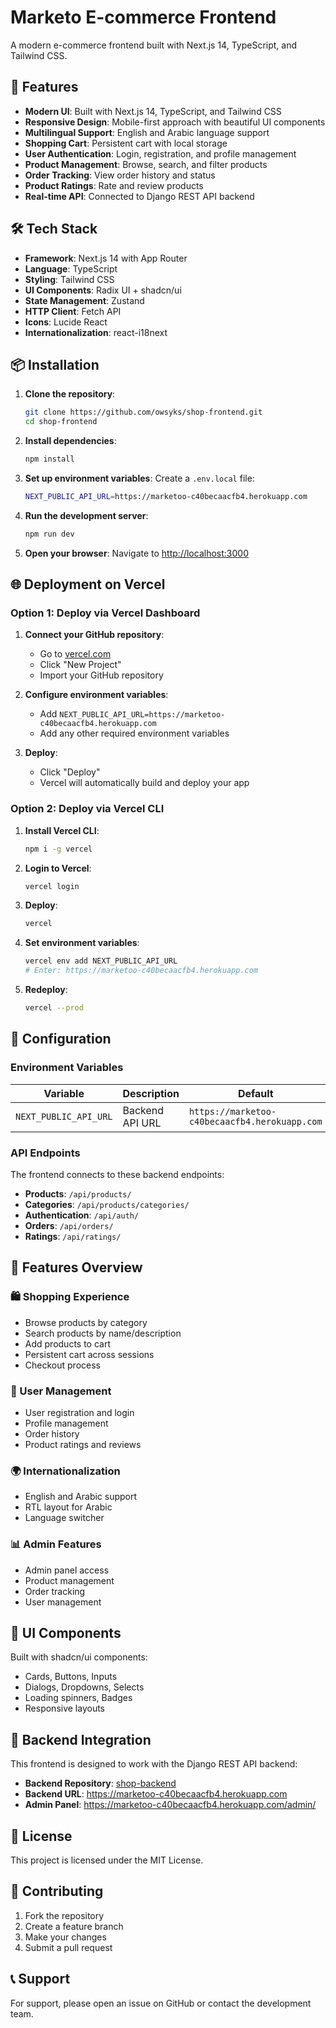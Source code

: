 # Marketo E-commerce Frontend

A modern e-commerce frontend built with Next.js 14, TypeScript, and Tailwind CSS.

## 🚀 Features

- **Modern UI**: Built with Next.js 14, TypeScript, and Tailwind CSS
- **Responsive Design**: Mobile-first approach with beautiful UI components
- **Multilingual Support**: English and Arabic language support
- **Shopping Cart**: Persistent cart with local storage
- **User Authentication**: Login, registration, and profile management
- **Product Management**: Browse, search, and filter products
- **Order Tracking**: View order history and status
- **Product Ratings**: Rate and review products
- **Real-time API**: Connected to Django REST API backend

## 🛠️ Tech Stack

- **Framework**: Next.js 14 with App Router
- **Language**: TypeScript
- **Styling**: Tailwind CSS
- **UI Components**: Radix UI + shadcn/ui
- **State Management**: Zustand
- **HTTP Client**: Fetch API
- **Icons**: Lucide React
- **Internationalization**: react-i18next

## 📦 Installation

1. **Clone the repository**:
   ```bash
   git clone https://github.com/owsyks/shop-frontend.git
   cd shop-frontend
   ```

2. **Install dependencies**:
   ```bash
   npm install
   ```

3. **Set up environment variables**:
   Create a `.env.local` file:
   ```bash
   NEXT_PUBLIC_API_URL=https://marketoo-c40becaacfb4.herokuapp.com
   ```

4. **Run the development server**:
   ```bash
   npm run dev
   ```

5. **Open your browser**:
   Navigate to [http://localhost:3000](http://localhost:3000)

## 🌐 Deployment on Vercel

### Option 1: Deploy via Vercel Dashboard

1. **Connect your GitHub repository**:
   - Go to [vercel.com](https://vercel.com)
   - Click "New Project"
   - Import your GitHub repository

2. **Configure environment variables**:
   - Add `NEXT_PUBLIC_API_URL=https://marketoo-c40becaacfb4.herokuapp.com`
   - Add any other required environment variables

3. **Deploy**:
   - Click "Deploy"
   - Vercel will automatically build and deploy your app

### Option 2: Deploy via Vercel CLI

1. **Install Vercel CLI**:
   ```bash
   npm i -g vercel
   ```

2. **Login to Vercel**:
   ```bash
   vercel login
   ```

3. **Deploy**:
   ```bash
   vercel
   ```

4. **Set environment variables**:
   ```bash
   vercel env add NEXT_PUBLIC_API_URL
   # Enter: https://marketoo-c40becaacfb4.herokuapp.com
   ```

5. **Redeploy**:
   ```bash
   vercel --prod
   ```

## 🔧 Configuration

### Environment Variables

| Variable | Description | Default |
|----------|-------------|---------|
| `NEXT_PUBLIC_API_URL` | Backend API URL | `https://marketoo-c40becaacfb4.herokuapp.com` |

### API Endpoints

The frontend connects to these backend endpoints:

- **Products**: `/api/products/`
- **Categories**: `/api/products/categories/`
- **Authentication**: `/api/auth/`
- **Orders**: `/api/orders/`
- **Ratings**: `/api/ratings/`

## 📱 Features Overview

### 🛍️ Shopping Experience
- Browse products by category
- Search products by name/description
- Add products to cart
- Persistent cart across sessions
- Checkout process

### 👤 User Management
- User registration and login
- Profile management
- Order history
- Product ratings and reviews

### 🌍 Internationalization
- English and Arabic support
- RTL layout for Arabic
- Language switcher

### 📊 Admin Features
- Admin panel access
- Product management
- Order tracking
- User management

## 🎨 UI Components

Built with shadcn/ui components:
- Cards, Buttons, Inputs
- Dialogs, Dropdowns, Selects
- Loading spinners, Badges
- Responsive layouts

## 🔗 Backend Integration

This frontend is designed to work with the Django REST API backend:
- **Backend Repository**: [shop-backend](https://github.com/owsyks/shop-backend.git)
- **Backend URL**: https://marketoo-c40becaacfb4.herokuapp.com
- **Admin Panel**: https://marketoo-c40becaacfb4.herokuapp.com/admin/

## 📄 License

This project is licensed under the MIT License.

## 🤝 Contributing

1. Fork the repository
2. Create a feature branch
3. Make your changes
4. Submit a pull request

## 📞 Support

For support, please open an issue on GitHub or contact the development team.
